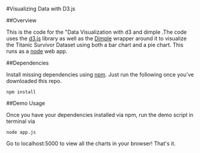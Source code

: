 #Visualizing Data with D3.js


##Overview

This is the code for the "Data Visualization with d3 and dimple .The code uses the [d3.js](https://d3js.org/) library as well as the [Dimple](http://dimplejs.org/) wrapper around it to visualize the Titanic Survivor Dataset using both a bar chart and a pie chart. This runs as a [node](https://nodejs.org/en/) web app. 

##Dependencies

Install missing dependencies using [npm](https://www.npmjs.com/). Just run the following once you've downloaded this repo.

```
npm install
```

##Demo Usage

Once you have your dependencies installed via npm, run the demo script in terminal via

```
node app.js
```
Go to localhost:5000 to view all the charts in your browser! That's it.


